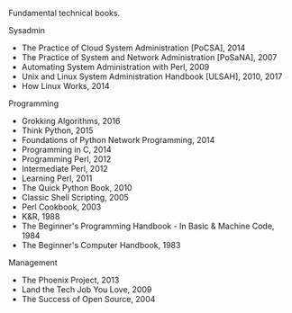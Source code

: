 Fundamental technical books.

Sysadmin

* The Practice of Cloud System Administration [PoCSA], 2014
* The Practice of System and Network Administration [PoSaNA], 2007
* Automating System Administration with Perl, 2009
* Unix and Linux System Administration Handbook [ULSAH], 2010, 2017
* How Linux Works, 2014

Programming

* Grokking Algorithms, 2016
* Think Python, 2015
* Foundations of Python Network Programming, 2014
* Programming in C, 2014
* Programming Perl, 2012
* Intermediate Perl, 2012
* Learning Perl, 2011
* The Quick Python Book, 2010
* Classic Shell Scripting, 2005
* Perl Cookbook, 2003
* K&R, 1988
* The Beginner's Programming Handbook - In Basic & Machine Code, 1984
* The Beginner's Computer Handbook, 1983

Management

* The Phoenix Project, 2013
* Land the Tech Job You Love, 2009
* The Success of Open Source, 2004
